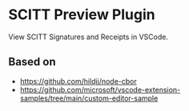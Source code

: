 # SCITT Preview Plugin

View SCITT Signatures and Receipts in VSCode.

## Based on 

- https://github.com/hildjj/node-cbor
- https://github.com/microsoft/vscode-extension-samples/tree/main/custom-editor-sample